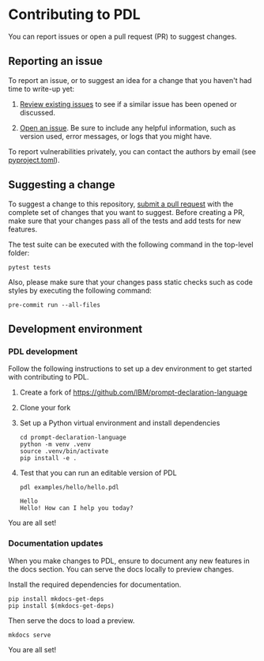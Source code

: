 # Contributing to PDL

You can report issues or open a pull request (PR) to suggest changes.

## Reporting an issue

To report an issue, or to suggest an idea for a change that you haven't had time to write-up yet:

1. [Review existing issues](https://github.com/IBM/prompt-declaration-language/issues) to see if a similar issue has been opened or discussed.

2. [Open an
issue](https://github.com/IBM/prompt-declaration-language/issues/new). Be sure to include any helpful information, such as version used, error messages, or logs that you might have.


To report vulnerabilities privately, you can contact the authors by email (see [pyproject.toml](https://github.com/IBM/prompt-declaration-language/blob/main/pyproject.toml)).

## Suggesting a change

To suggest a change to this repository, [submit a pull request](https://github.com/IBM/prompt-declaration-language/pulls) with the complete set of changes that you want to suggest. Before creating a PR, make sure that your changes pass all of the tests and add tests for new features.

The test suite can be executed with the following command in the top-level folder:
```
pytest tests
```

Also, please make sure that your changes pass static checks such as code styles by executing the following command:
```
pre-commit run --all-files
```

## Development environment

### PDL development

Follow the following instructions to set up a dev environment to get started with contributing to PDL.

1. Create a fork of https://github.com/IBM/prompt-declaration-language
2. Clone your fork
3. Set up a Python virtual environment and install dependencies

    ```
    cd prompt-declaration-language
    python -m venv .venv
    source .venv/bin/activate
    pip install -e .
    ```

4. Test that you can run an editable version of PDL

    ```
    pdl examples/hello/hello.pdl

    Hello
    Hello! How can I help you today?
    ```

You are all set!

### Documentation updates

When you make changes to PDL, ensure to document any new features in the docs section. You can serve the docs locally to preview changes.

Install the required dependencies for documentation.

```
pip install mkdocs-get-deps
pip install $(mkdocs-get-deps)
```

Then serve the docs to load a preview.

```
mkdocs serve
```

You are all set!
